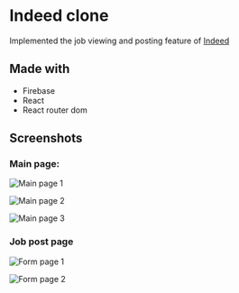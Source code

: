 # Indeed clone

Implemented the job viewing and posting feature of [Indeed](https://ph.indeed.com/)

## Made with

- Firebase
- React
- React router dom

## Screenshots

### Main page:

![Main page 1](https://storage.googleapis.com/picboi-39298.appspot.com/final/FOH1KaFO_1000x800)

![Main page 2](https://storage.googleapis.com/picboi-39298.appspot.com/final/OTkP6k7R_1000x800)

![Main page 3](https://storage.googleapis.com/picboi-39298.appspot.com/final/3hvSi5JT_1000x800)

### Job post page

![Form page 1](https://storage.googleapis.com/picboi-39298.appspot.com/final/Th4kzcPn_1000x800)

![Form page 2](https://storage.googleapis.com/picboi-39298.appspot.com/final/rNpcToM1_1000x800)


